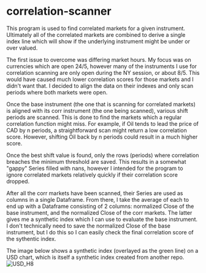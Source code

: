 # correlation-scanner
This program is used to find correlated markets for a given instrument. Ultimately all of the correlated markets are combined to derive a single index line which will show if the underlying instrument might be under or over valued. 

The first issue to overcome was differing market hours.  My focus was on currencies which are open 24/5, however many of the instruments I use for correlation scanning are only open during the NY session, or about 8/5.  This would have caused much lower correlation scores for those markets and I didn't want that. I decided to align the data on their indexes and only scan periods where both markets were open. 

Once the base instrument (the one that is scanning for correlated markets) is aligned with its corr instrument (the one being scanned), various shift periods are scanned. This is done to find the markets which a regular correlation function might miss.  For example, if Oil tends to lead the price of CAD by n periods, a straightforward scan might return a low correlation score.  However, shifting Oil back by n periods could result in a much higher score.

Once the best shift value is found, only the rows (periods) where correlation breaches the minimum threshold are saved. This results in a somewhat "gappy" Series filled with nans, however I intended for the program to ignore correlated markets relatively quickly if their correlation score dropped.

After all the corr markets have been scanned, their Series are used as columns in a single Dataframe. From there, I take the average of each to end up with a Dataframe consisting of 2 columns: normalized Close of the base instrument, and the normalized Close of the corr markets. The latter gives me a synthetic index which I can use to evaluate the base instrument.  I don't technically need to save the normalized Close of the base instrument, but I do this so I can easily check the final correlation score of the sythentic index.

The image below shows a synthetic index (overlayed as the green line) on a USD chart, which is itself a synthetic index created from another repo.
![USD_H8](https://user-images.githubusercontent.com/62268115/121256188-ea23b380-c871-11eb-9052-bbaffb56f3e0.png)
